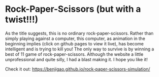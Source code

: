 # Rock-Paper-Scissors (but with a twist!!!)

As the title suggests, this is no ordinary rock-paper-scissors. Rather than simply playing against a computer, this computer, as animation in the beginning implies (click on github pages to view it live), has become intelligent and is trying to kill you! The only way to survive is by winning a best of 11 game of rock-paper-scissors. Although the website a little unprofessional and quite silly, I had a blast making it. I hope you like it! 

Check it out: https://benjigao.github.io/rock-paper-scissors-simulation/
